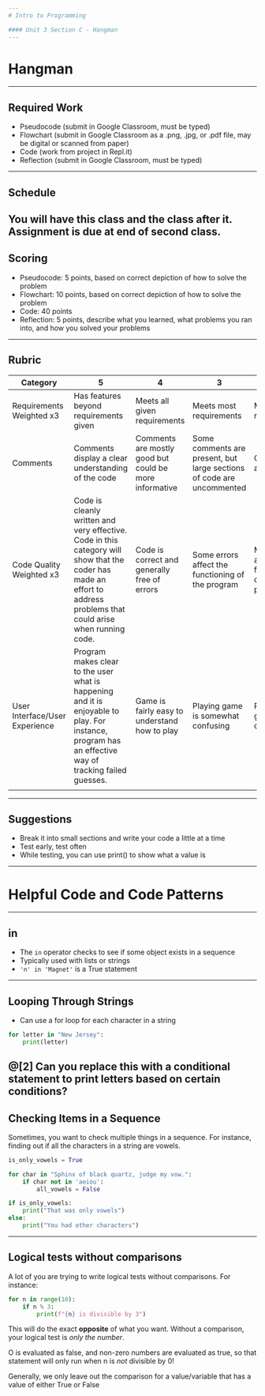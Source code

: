 ```yaml
---
# Intro to Programming

#### Unit 3 Section C - Hangman
---
```

# Hangman
---
## Required Work

* Pseudocode (submit in Google Classroom, must be typed)
* Flowchart (submit in Google Classroom as a .png, .jpg, or .pdf file, may be digital or scanned from paper)
* Code (work from project in Repl.it)
* Reflection (submit in Google Classroom, must be typed)
---
## Schedule

You will have this class and the class after it. Assignment is due at end of second class.
---
## Scoring

* Pseudocode: 5 points, based on correct depiction of how to solve the problem
* Flowchart: 10 points, based on correct depiction of how to solve the problem
* Code: 40 points
* Reflection: 5 points, describe what you learned, what problems you ran into, and how you solved your problems
---
## Rubric

| Category | 5 | 4 | 3 | 2 | 1 |
|--------------------------------|-----------------------------------------------------------------------------------------------------------------------------------------------------------------------|--------------------------------------------------------|-----------------------------------------------------------------------|----------------------------------------------------|------------------------------|
| Requirements Weighted x3 | Has features beyond requirements given | Meets all given requirements | Meets most requirements | Meets a few requirements | Meets few to no requirements |
| Comments | Comments display a clear understanding of the code | Comments are mostly good but could be more informative | Some comments are present, but large sections of code are uncommented | Comments are minimal | Comments? What comments? |
| Code Quality Weighted x3 | Code is cleanly written and very effective. Code in this category will show that the coder has made an effort to address problems that could arise when running code. | Code is correct and generally free of errors | Some errors affect the functioning of the program | Major errors affect the functioning of the program | Code works extremely poorly |
| User Interface/User Experience | Program makes clear to the user what is happening and it is enjoyable to play. For instance, program has an effective way of tracking failed guesses. | Game is fairly easy to understand how to play | Playing game is somewhat confusing | Playing game is very confusing | Can't play game |
|  |  |  |  |  |  |
---
## Suggestions

* Break it into small sections and write your code a little at a time
* Test early, test often
* While testing, you can use print() to show what a value is
---
# Helpful Code and Code Patterns
---
## in

* The `in` operator checks to see if some object exists in a sequence
* Typically used with lists or strings
* `'n' in 'Magnet'` is a True statement
---
## Looping Through Strings

* Can use a for loop for each character in a string

```python
for letter in "New Jersey":
    print(letter)
```
@[2] Can you replace this with a conditional statement to print letters based on certain conditions?
---
## Checking Items in a Sequence

Sometimes, you want to check multiple things in a sequence. For instance, finding out if all the characters in a string are vowels.

```python
is_only_vowels = True

for char in "Sphinx of black quartz, judge my vow.":
    if char not in 'aeiou':
        all_vowels = False

if is_only_vowels:
    print("That was only vowels")
else:
    print("You had other characters")
```
---
## Logical tests without comparisons

A lot of you are trying to write logical tests without comparisons. For instance:

```python
for n in range(10):
    if n % 3:
        print(f"{n} is divisible by 3")
```

This will do the exact **opposite** of what you want. Without a comparison, your logical test is *only the number*.

O is evaluated as false, and non-zero numbers are evaluated as true, so that statement will only run when n is *not* divisible by 0!

Generally, we only leave out the comparison for a value/variable that has a value of either True or False